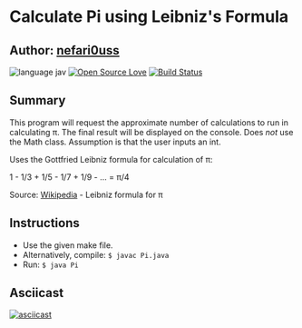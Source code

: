 # Calculate Pi using Leibniz's Formula

## Author: [nefari0uss](https://www.github.com/nefari0uss)

![language jav](https://img.shields.io/badge/language-Java-blue.svg "Language Java")
[![Open Source Love](https://badges.frapsoft.com/os/mit/mit.svg?v=102)](https://github.com/ellerbrock/open-source-badge/)
[![Build Status](https://travis-ci.org/Nefari0uss/Calculate-Pi.svg?branch=master)](https://travis-ci.org/Nefari0uss/Calculate-Pi)

## Summary
This program will request the approximate number of calculations to run in calculating π. The final result will be displayed on the console. Does *not* use the Math class. Assumption is that the user inputs an int. 
 

 Uses the Gottfried Leibniz formula for calculation of π:

 1 -  1/3  + 1/5 - 1/7 + 1/9 - ... = π/4
 
Source: [Wikipedia](https://en.wikipedia.org/wiki/Leibniz_formula_for_π) - Leibniz formula for π


## Instructions
* Use the given make file.
* Alternatively, compile: `$ javac Pi.java`
* Run: `$ java Pi` 


## Asciicast
[![asciicast](https://asciinema.org/a/98556.png)](https://asciinema.org/a/98556)
